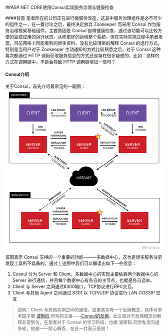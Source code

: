 ##ASP.NET CORE使用Consul实现服务治理与健康检查

####背景
笔者所在的公司正在进行微服务改造，这其中服务治理组件是必不可少的组件之一，在一番讨论之后，最终决定放弃 Zookeeper 而采用 Consul 作为服务治理框架基础组件。主要原因是 Consul 自带健康检查，通过该功能可以比较方便的监控应用的运行状态，从而更好的运维整个系统。但在实际实施过程中笔者发现，目前网络上所能看到的很多资料，没有比较清晰的解释 Consul 的运行方式，特别是当用户对于 Zookeeper 主动通知的方式比较熟悉之后，对于 Consul 这种每次都通过 HTTP 调用获取服务信息的方式还是存在很多疑惑的，比如：这样的方式在调用链中，不是会导致 HTTP 调用链增加一倍吗？

#### Consul介绍
关于Consul，首先介绍最常见的一副图：
![consul1](/img/consul1.png)
该图表示 Consul 支持的一个重要的功能———多数据中心，这也是很多服务注册发现工具所不具备的，通过上述图中我们可以解读出如下一些信息：
1. Cosnul 分为 Server 和 Client，多数据中心的实现主要依靠两个数据中心的 Server 进行通信，并且每个数据中心有各自的主节点，也就是各自选举。
2. Client 与 Server 之间通过8300端口，TCP协议进行RPC交互。
3. Client 与其他 Agent 之间通过 8301 以 TCP/UDP 协议进行 LAN GOSSIP 交互
> 说明：Client 与其他实例之间的通信，这里其实有一个反熵概念，具体可参考园子里 [波斯码](https://www.cnblogs.com/bossma/tag/Consul/) 所写的文章——[Consul的反熵](https://www.cnblogs.com/bossma/p/11354245.html)，此文章对于反熵概念的解释非常到位，在笔者对于 Consul 的学习阶段，也跟 波斯码 同学私信沟通多轮，他都一一耐心解答，在此一并表示感谢！